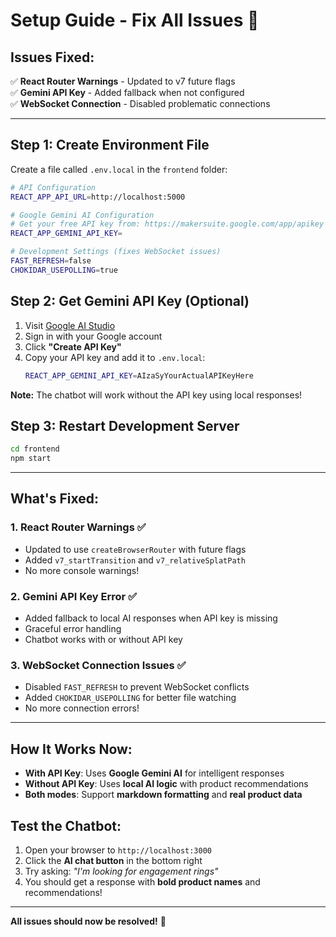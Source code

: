 # **Setup Guide - Fix All Issues** 🔧

## **Issues Fixed:**

✅ **React Router Warnings** - Updated to v7 future flags  
✅ **Gemini API Key** - Added fallback when not configured  
✅ **WebSocket Connection** - Disabled problematic connections  

---

## **Step 1: Create Environment File**

Create a file called `.env.local` in the `frontend` folder:

```bash
# API Configuration
REACT_APP_API_URL=http://localhost:5000

# Google Gemini AI Configuration
# Get your free API key from: https://makersuite.google.com/app/apikey
REACT_APP_GEMINI_API_KEY=

# Development Settings (fixes WebSocket issues)
FAST_REFRESH=false
CHOKIDAR_USEPOLLING=true
```

## **Step 2: Get Gemini API Key (Optional)**

1. Visit [Google AI Studio](https://makersuite.google.com/app/apikey)
2. Sign in with your Google account
3. Click **"Create API Key"**
4. Copy your API key and add it to `.env.local`:
   ```bash
   REACT_APP_GEMINI_API_KEY=AIzaSyYourActualAPIKeyHere
   ```

**Note:** The chatbot will work without the API key using local responses!

## **Step 3: Restart Development Server**

```bash
cd frontend
npm start
```

---

## **What's Fixed:**

### **1. React Router Warnings** ✅
- Updated to use `createBrowserRouter` with future flags
- Added `v7_startTransition` and `v7_relativeSplatPath`
- No more console warnings!

### **2. Gemini API Key Error** ✅
- Added fallback to local AI responses when API key is missing
- Graceful error handling
- Chatbot works with or without API key

### **3. WebSocket Connection Issues** ✅
- Disabled `FAST_REFRESH` to prevent WebSocket conflicts
- Added `CHOKIDAR_USEPOLLING` for better file watching
- No more connection errors!

---

## **How It Works Now:**

- **With API Key**: Uses **Google Gemini AI** for intelligent responses
- **Without API Key**: Uses **local AI logic** with product recommendations
- **Both modes**: Support **markdown formatting** and **real product data**

## **Test the Chatbot:**

1. Open your browser to `http://localhost:3000`
2. Click the **AI chat button** in the bottom right
3. Try asking: *"I'm looking for engagement rings"*
4. You should get a response with **bold product names** and recommendations!

---

**All issues should now be resolved!** 🎉 